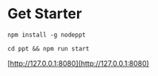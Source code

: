 # Get Starter

```
npm install -g nodeppt

cd ppt && npm run start
```

[http://127.0.0.1:8080](http://127.0.0.1:8080)